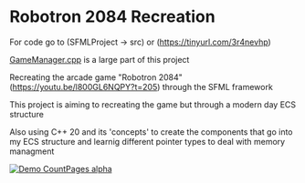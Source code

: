 # Robotron 2084 Recreation

For code go to (SFMLProject -> src) or (https://tinyurl.com/3r4nevhp)

[GameManager.cpp](https://github.com/Brad0408/ArcadeGame/blob/main/SFMLProject/src/GameManager.cpp) is a large part of this project

Recreating the arcade game "Robotron 2084" (https://youtu.be/l800GL6NQPY?t=205) through the SFML framework

This project is aiming to recreating the game but through a modern day ECS structure

Also using C++ 20 and its 'concepts' to create the components that go into my ECS structure and learnig different pointer types to deal with memory managment



[![Demo CountPages alpha](https://i9.ytimg.com/vi_webp/adypIm5LvcQ/mq2.webp?sqp=CICtuLIG-oaymwEmCMACELQB8quKqQMa8AEB-AH-CYAC0AWKAgwIABABGH8gEygTMA8=&rs=AOn4CLBkIalNpwzaB7I0Ib6RaztJFp6s5Q)](https://youtu.be/adypIm5LvcQ)
